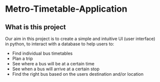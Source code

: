 # Metro-Timetable-Application

## What is this project
Our aim in this project is to create a simple and intuitive UI (user interface) in python, to interact with a database to help users to:
- Find individual bus timetables
- Plan a trip
- See where a bus will be at a certain time
- See when a bus will arrive at a certain stop
- Find the right bus based on the users destination and/or location

